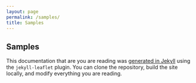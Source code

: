 ```yaml
---
layout: page
permalink: /samples/
title: Samples
---
```


## Samples

This documentation that are you are reading was [generated in Jekyll](https://github.com/DavidJVitale/jekyll-leaflet/tree/master/doc) using the `jekyll-leaflet` plugin. You can clone the repository, build the site locally, and modify everything you are reading.


